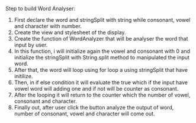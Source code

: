 Step to build Word Analyser:

  1. First declare the word and stringSplit with string while consonant, vowel and character with number.
  2. Create the view and stylesheet of the display.
  3. Create the function of WordAnalyzer that will be analyser the word that input by user.
  4. In this function, i will initialize again the vowel and consonant with 0 and initialize the        stringSplit with String.split method to manipulated the input word.
  5. After that, the word will loop using for loop a using stringSplit that have initilize. 
  6. Then, in if else condition it will evaluate the true which if the input have vowel word will adding one and if not will be counter as consonant.
  7.  After the looping it will return to the counter which the number of vowel, consonant and character.
  8.  Finally out, after user click the button analyze the output of word, number of consonant, vowel and character will come out.  
